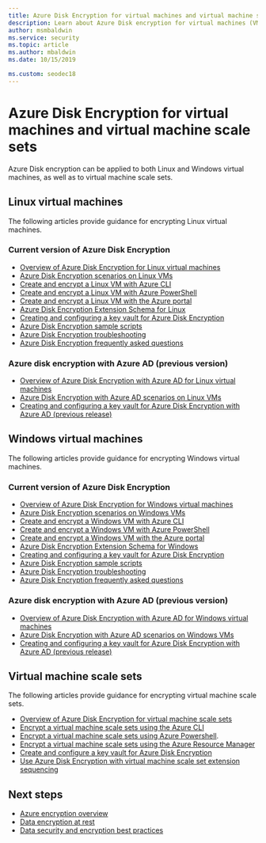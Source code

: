 ```yaml
---
title: Azure Disk Encryption for virtual machines and virtual machine scale sets
description: Learn about Azure Disk encryption for virtual machines (VMs) and VM scale sets. Azure Disk encryption works for both Linux an Windows VMs.
author: msmbaldwin
ms.service: security
ms.topic: article
ms.author: mbaldwin
ms.date: 10/15/2019

ms.custom: seodec18
---
```


# Azure Disk Encryption for virtual machines and virtual machine scale sets

Azure Disk encryption can be applied to both Linux and Windows virtual machines, as well as to virtual machine scale sets. 

## Linux virtual machines

The following articles provide guidance for encrypting Linux virtual machines.

### Current version of Azure Disk Encryption

- [Overview of Azure Disk Encryption for Linux virtual machines](../../virtual-machines/linux/disk-encryption-overview.md)
- [Azure Disk Encryption scenarios on Linux VMs](../../virtual-machines/linux/disk-encryption-linux.md)
- [Create and encrypt a Linux VM with Azure CLI](../../virtual-machines/linux/disk-encryption-cli-quickstart.md)
- [Create and encrypt a Linux VM with Azure PowerShell](../../virtual-machines/linux/disk-encryption-powershell-quickstart.md)
- [Create and encrypt a Linux VM with the Azure portal](../../virtual-machines/linux/disk-encryption-portal-quickstart.md)
- [Azure Disk Encryption Extension Schema for Linux](../../virtual-machines/extensions/azure-disk-enc-linux.md)
- [Creating and configuring a key vault for Azure Disk Encryption](../../virtual-machines/linux/disk-encryption-key-vault.md)
- [Azure Disk Encryption sample scripts](../../virtual-machines/linux/disk-encryption-sample-scripts.md)
- [Azure Disk Encryption troubleshooting](../../virtual-machines/linux/disk-encryption-troubleshooting.md)
- [Azure Disk Encryption frequently asked questions](../../virtual-machines/linux/disk-encryption-faq.md)

### Azure disk encryption with Azure AD (previous version)

- [Overview of Azure Disk Encryption with Azure AD for Linux virtual machines](../../virtual-machines/linux/disk-encryption-overview-aad.md)
- [Azure Disk Encryption with Azure AD scenarios on Linux VMs](../../virtual-machines/linux/disk-encryption-linux.md)
- [Creating and configuring a key vault for Azure Disk Encryption with Azure AD (previous release)](../../virtual-machines/linux/disk-encryption-key-vault-aad.md)

## Windows virtual machines

The following articles provide guidance for encrypting Windows virtual machines.

### Current version of Azure Disk Encryption

- [Overview of Azure Disk Encryption for Windows virtual machines](../../virtual-machines/windows/disk-encryption-overview.md)
- [Azure Disk Encryption scenarios on Windows VMs](../../virtual-machines/windows/disk-encryption-windows.md)
- [Create and encrypt a Windows VM with Azure CLI](../../virtual-machines/windows/disk-encryption-cli-quickstart.md)
- [Create and encrypt a Windows VM with Azure PowerShell](../../virtual-machines/windows/disk-encryption-powershell-quickstart.md)
- [Create and encrypt a Windows VM with the Azure portal](../../virtual-machines/windows/disk-encryption-portal-quickstart.md)
- [Azure Disk Encryption Extension Schema for Windows](../../virtual-machines/extensions/azure-disk-enc-windows.md)
- [Creating and configuring a key vault for Azure Disk Encryption](../../virtual-machines/windows/disk-encryption-key-vault.md)
- [Azure Disk Encryption sample scripts](../../virtual-machines/windows/disk-encryption-sample-scripts.md)
- [Azure Disk Encryption troubleshooting](../../virtual-machines/windows/disk-encryption-troubleshooting.md)
- [Azure Disk Encryption frequently asked questions](../../virtual-machines/windows/disk-encryption-faq.md)

### Azure disk encryption with Azure AD (previous version)

- [Overview of Azure Disk Encryption with Azure AD for Windows virtual machines](../../virtual-machines/windows/disk-encryption-overview-aad.md)
- [Azure Disk Encryption with Azure AD scenarios on Windows VMs](../../virtual-machines/windows/disk-encryption-windows.md)
- [Creating and configuring a key vault for Azure Disk Encryption with Azure AD (previous release)](../../virtual-machines/windows/disk-encryption-key-vault-aad.md)

## Virtual machine scale sets

The following articles provide guidance for encrypting virtual machine scale sets.

- [Overview of Azure Disk Encryption for virtual machine scale sets](../../virtual-machine-scale-sets/disk-encryption-overview.md) 
- [Encrypt a virtual machine scale sets using the Azure CLI](../../virtual-machine-scale-sets/disk-encryption-cli.md) 
- [Encrypt a virtual machine scale sets using Azure Powershell](../../virtual-machine-scale-sets/disk-encryption-powershell.md).
- [Encrypt a virtual machine scale sets using the Azure Resource Manager](../../virtual-machine-scale-sets/disk-encryption-azure-resource-manager.md)
- [Create and configure a key vault for Azure Disk Encryption](../../virtual-machine-scale-sets/disk-encryption-key-vault.md)
- [Use Azure Disk Encryption with virtual machine scale set extension sequencing](../../virtual-machine-scale-sets/disk-encryption-extension-sequencing.md)

## Next steps

- [Azure encryption overview](encryption-overview.md)
- [Data encryption at rest](encryption-atrest.md)
- [Data security and encryption best practices](data-encryption-best-practices.md)
